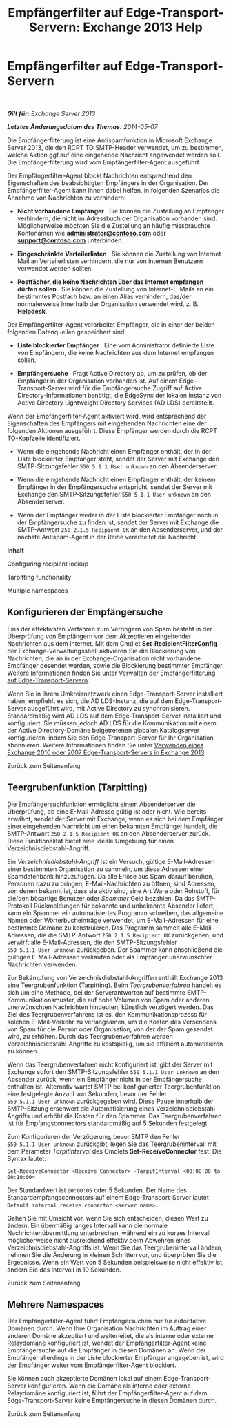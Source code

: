 ﻿---
title: 'Empfängerfilter auf Edge-Transport-Servern: Exchange 2013 Help'
TOCTitle: Empfängerfilter auf Edge-Transport-Servern
ms:assetid: 994eefd9-3903-41e6-a882-1e333d6d2d18
ms:mtpsurl: https://technet.microsoft.com/de-de/library/Bb123891(v=EXCHG.150)
ms:contentKeyID: 50476302
ms.date: 05/22/2018
mtps_version: v=EXCHG.150
ms.translationtype: MT
---

# Empfängerfilter auf Edge-Transport-Servern

 

_**Gilt für:** Exchange Server 2013_

_**Letztes Änderungsdatum des Themas:** 2014-05-07_

Die Empfängerfilterung ist eine Antispamfunktion in Microsoft Exchange Server 2013, die den RCPT TO SMTP-Header verwendet, um zu bestimmen, welche Aktion ggf.auf eine eingehende Nachricht angewendet werden soll. Die Empfängerfilterung wird vom Empfängerfilter-Agent ausgeführt.

Der Empfängerfilter-Agent blockt Nachrichten entsprechend den Eigenschaften des beabsichtigten Empfängers in der Organisation. Der Empfängerfilter-Agent kann Ihnen dabei helfen, in folgenden Szenarios die Annahme von Nachrichten zu verhindern:

  - **Nicht vorhandene Empfänger**   Sie können die Zustellung an Empfänger verhindern, die nicht im Adressbuch der Organisation vorhanden sind. Möglicherweise möchten Sie die Zustellung an häufig missbrauchte Kontonamen wie **administrator@contoso.com** oder **support@contoso.com** unterbinden.

  - **Eingeschränkte Verteilerlisten**   Sie können die Zustellung von Internet Mail an Verteilerlisten verhindern, die nur von internen Benutzern verwendet werden sollten.

  - **Postfächer, die keine Nachrichten über das Internet empfangen dürfen sollen**   Sie können die Zustellung von Internet-E-Mails an ein bestimmtes Postfach bzw. an einen Alias verhindern, das/der normalerweise innerhalb der Organisation verwendet wird, z. B. **Helpdesk**.

Der Empfängerfilter-Agent verarbeitet Empfänger, die in einer der beiden folgenden Datenquellen gespeichert sind:

  - **Liste blockierter Empfänger**   Eine vom Administrator definierte Liste von Empfängern, die keine Nachrichten aus dem Internet empfangen sollen.

  - **Empfängersuche**   Fragt Active Directory ab, um zu prüfen, ob der Empfänger in der Organisation vorhanden ist. Auf einem Edge-Transport-Server wird für die Empfängersuche Zugriff auf Active Directory-Informationen benötigt, die EdgeSync der lokalen Instanz von Active Directory Lightweight Directory Services (AD LDS) bereitstellt.

Wenn der Empfängerfilter-Agent aktiviert wird, wird entsprechend der Eigenschaften des Empfängers mit eingehenden Nachrichten eine der folgenden Aktionen ausgeführt. Diese Empfänger werden durch die RCPT TO-Kopfzeile identifiziert.

  - Wenn die eingehende Nachricht einen Empfänger enthält, der in der Liste blockierter Empfänger steht, sendet der Server mit Exchange den SMTP-Sitzungsfehler `550 5.1.1 User unknown` an den Absenderserver.

  - Wenn die eingehende Nachricht einen Empfänger enthält, der keinem Empfänger in der Empfängersuche entspricht, sendet der Server mit Exchange den SMTP-Sitzungsfehler `550 5.1.1 User unknown` an den Absenderserver.

  - Wenn der Empfänger weder in der Liste blockierter Empfänger noch in der Empfängersuche zu finden ist, sendet der Server mit Exchange die SMTP-Antwort `250 2.1.5 Recipient OK` an den Absenderserver, und der nächste Antispam-Agent in der Reihe verarbeitet die Nachricht.

**Inhalt**

Configuring recipient lookup

Tarpitting functionality

Multiple namespaces

## Konfigurieren der Empfängersuche

Eins der effektivsten Verfahren zum Verringern von Spam besteht in der Überprüfung von Empfängern vor dem Akzeptieren eingehender Nachrichten aus dem Internet. Mit dem Cmdlet **Set-RecipientFilterConfig** der Exchange-Verwaltungsshell aktivieren Sie die Blockierung von Nachrichten, die an in der Exchange-Organisation nicht vorhandene Empfänger gesendet werden, sowie die Blockierung bestimmter Empfänger. Weitere Informationen finden Sie unter [Verwalten der Empfängerfilterung auf Edge-Transport-Servern](manage-recipient-filtering-on-edge-transport-servers-exchange-2013-help.md).

Wenn Sie in Ihrem Umkreisnetzwerk einen Edge-Transport-Server installiert haben, empfiehlt es sich, die AD LDS-Instanz, die auf dem Edge-Transport-Server ausgeführt wird, mit Active Directory zu synchronisieren. Standardmäßig wird AD LDS auf dem Edge-Transport-Server installiert und konfiguriert. Sie müssen jedoch AD LDS für die Kommunikation mit einem der Active Directory-Domäne beigetretenen globalen Katalogserver konfigurieren, indem Sie den Edge-Transport-Server für Ihr Organisation abonnieren. Weitere Informationen finden Sie unter [Verwenden eines Exchange 2010 oder 2007 Edge-Transport-Servers in Exchange 2013](use-an-exchange-2010-or-2007-edge-transport-server-in-exchange-2013-exchange-2013-help.md).

Zurück zum Seitenanfang

## Teergrubenfunktion (Tarpitting)

Die Empfängersuchfunktion ermöglicht einem Absenderserver die Überprüfung, ob eine E-Mail-Adresse gültig ist oder nicht. Wie bereits erwähnt, sendet der Server mit Exchange, wenn es sich bei dem Empfänger einer eingehenden Nachricht um einen bekannten Empfänger handelt, die SMTP-Antwort `250 2.1.5 Recipient OK` an den Absenderserver zurück. Diese Funktionalität bietet eine ideale Umgebung für einen Verzeichnisdiebstahl-Angriff.

Ein *Verzeichnisdiebstahl-Angriff* ist ein Versuch, gültige E-Mail-Adressen einer bestimmten Organisation zu sammeln, um diese Adressen einer Spamdatenbank hinzuzufügen. Da alle Erlöse aus Spam darauf beruhen, Personen dazu zu bringen, E-Mail-Nachrichten zu öffnen, sind Adressen, von denen bekannt ist, dass sie aktiv sind, eine Art Ware oder Rohstoff, für die/den bösartige Benutzer oder *Spammer* Geld bezahlen. Da das SMTP-Protokoll Rückmeldungen für bekannte und unbekannte Absender liefert, kann ein Spammer ein automatisiertes Programm schreiben, das allgemeine Namen oder Wörterbucheinträge verwendet, um E-Mail-Adressen für eine bestimmte Domäne zu konstruieren. Das Programm sammelt alle E-Mail-Adressen, die die SMTP-Antwort `250 2.1.5 Recipient OK` zurückgeben, und verwirft alle E-Mail-Adressen, die den SMTP-Sitzungsfehler `550 5.1.1 User unknown` zurückgeben. Der Spammer kann anschließend die gültigen E-Mail-Adressen verkaufen oder als Empfänger unerwünschter Nachrichten verwenden.

Zur Bekämpfung von Verzeichnisdiebstahl-Angriffen enthält Exchange 2013 eine Teergrubenfunktion (Tarpitting). Beim *Teergrubenverfahren* handelt es sich um eine Methode, bei der Serverantworten auf bestimmte SMTP-Kommunikationsmuster, die auf hohe Volumen von Spam oder anderen unerwünschten Nachrichten hindeuten, künstlich verzögert werden. Das Ziel des Teergrubenverfahrens ist es, den Kommunikationsprozess für solchen E-Mail-Verkehr zu verlangsamen, um die Kosten des Versendens von Spam für die Person oder Organisation, von der der Spam gesendet wird, zu erhöhen. Durch das Teergrubenverfahren werden Verzeichnisdiebstahl-Angriffe zu kostspielig, um sie effizient automatisieren zu können.

Wenn das Teergrubenverfahren nicht konfiguriert ist, gibt der Server mit Exchange sofort den SMTP-Sitzungsfehler `550 5.1.1 User unknown` an den Absender zurück, wenn ein Empfänger nicht in der Empfängersuche enthalten ist. Alternativ wartet SMTP bei konfigurierter Teergrubenfunktion eine festgelegte Anzahl von Sekunden, bevor der Fehler `550 5.1.1 User unknown` zurückgegeben wird. Diese Pause innerhalb der SMTP-Sitzung erschwert die Automatisierung eines Verzeichnisdiebstahl-Angriffs und erhöht die Kosten für den Spammer. Das Teergrubenverfahren ist für Empfangsconnectors standardmäßig auf 5 Sekunden festgelegt.

Zum Konfigurieren der Verzögerung, bevor SMTP den Fehler `550 5.1.1 User unknown` zurückgibt, legen Sie das Teergrubenintervall mit dem Parameter *TarpitInterval* des Cmdlets **Set-ReceiveConnector** fest. Die Syntax lautet:

    Set-ReceiveConnector <Receive Connector> -TarpitInterval <00:00:00 to 00:10:00>

Der Standardwert ist `00:00:05` oder 5 Sekunden. Der Name des Standardempfangsconnectors auf einem Edge-Transport-Server lautet `Default internal receive connector <server name>`.

Gehen Sie mit Umsicht vor, wenn Sie sich entscheiden, diesen Wert zu ändern. Ein übermäßig langes Intervall kann die normale Nachrichtenübermittlung unterbrechen, während ein zu kurzes Intervall möglicherweise nicht ausreichend effektiv beim Abwehren eines Verzeichnisdiebstahl-Angriffs ist. Wenn Sie das Teergrubenintervall ändern, nehmen Sie die Änderung in kleinen Schritten vor, und überprüfen Sie die Ergebnisse. Wenn ein Wert von 5 Sekunden beispielsweise nicht effektiv ist, ändern Sie das Intervall in 10 Sekunden.

Zurück zum Seitenanfang

## Mehrere Namespaces

Der Empfängerfilter-Agent führt Empfängersuchen nur für autoritative Domänen durch. Wenn Ihre Organisation Nachrichten im Auftrag einer anderen Domäne akzeptiert und weiterleitet, die als interne oder externe Relaydomäne konfiguriert ist, wendet der Empfängerfilter-Agent keine Empfängersuche auf die Empfänger in diesen Domänen an. Wenn der Empfänger allerdings in der Liste blockierter Empfänger angegeben ist, wird der Empfänger weiter vom Empfängerfilter-Agent blockiert.

Sie können auch akzeptierte Domänen lokal auf einem Edge-Transport-Server konfigurieren. Wenn die Domäne als interne oder externe Relaydomäne konfiguriert ist, führt der Empfängerfilter-Agent auf dem Edge-Transport-Server keine Empfängersuche in diesen Domänen durch.

Zurück zum Seitenanfang

